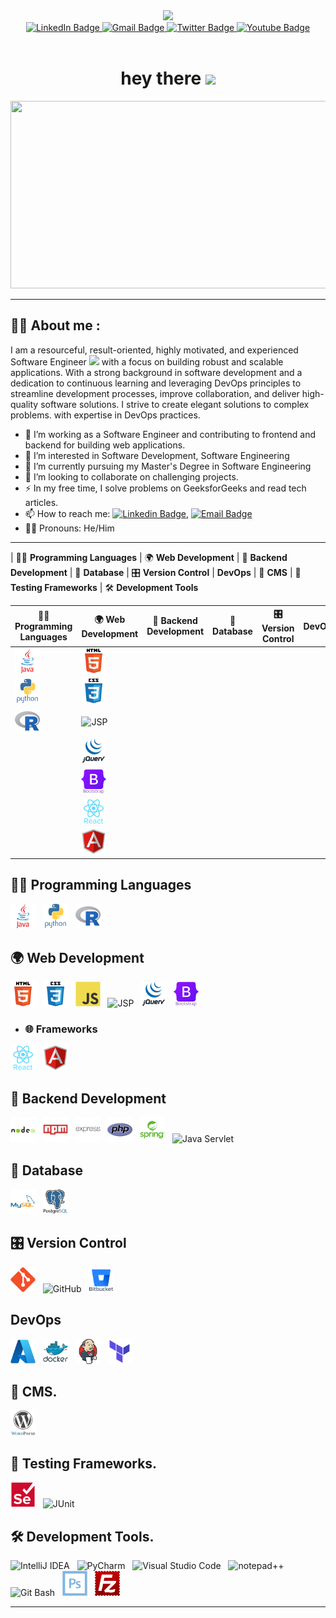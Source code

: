 <div id="header" align="center">
  <img src="https://media.giphy.com/media/3kPDmoWdBpQPNhCnUG/giphy.gif" width="200"/>
</div>

<div id="badges" align="center">
  <a href="https://www.linkedin.com/in/george-amuzu/">
    <img src="https://img.shields.io/badge/LinkedIn-blue?style=for-the-badge&logo=linkedin&logoColor=white" alt="LinkedIn Badge"/>
  </a>
  <a href="mailto:gnamuzu@gmail.com">
    <img src="https://img.shields.io/badge/Gmail-red?style=for-the-badge&logo=Gmail&logoColor=white" alt="Gmail Badge"/>
  </a>
  <a href="#">
    <img src="https://img.shields.io/badge/Twitter-blue?style=for-the-badge&logo=twitter&logoColor=white" alt="Twitter Badge"/>
  </a>
  <a href="#">
    <img src="https://img.shields.io/badge/YouTube-red?style=for-the-badge&logo=youtube&logoColor=white" alt="Youtube Badge"/>
  </a>
</div>

<div align="center">
  <img src="https://komarev.com/ghpvc/?username=Nerony-Git&style=flat-square&color=blue" alt=""/>
  <h1>
    hey there
    <img src="https://media.giphy.com/media/hvRJCLFzcasrR4ia7z/giphy.gif" width="30px"/>
  </h1>
</div>

<div align="center">
  <img src="https://media.giphy.com/media/v1.Y2lkPTc5MGI3NjExZGpzNHNnZmk0cnF2ajNtenJsaTh1ZzNoNnEyb2lsaWlzaWVzNmIyYSZlcD12MV9pbnRlcm5hbF9naWZfYnlfaWQmY3Q9Zw/dWesBcTLavkZuG35MI/giphy.gif" width="600" height="300"/>
</div>

---


## :man_technologist: About me :
I am a resourceful, result-oriented, highly motivated, and experienced Software Engineer <img src="https://media.giphy.com/media/WUlplcMpOCEmTGBtBW/giphy.gif" width="30"> with a focus on building robust and scalable applications. With a strong background in software development and a dedication to continuous learning and leveraging DevOps principles to streamline development processes, improve collaboration, and deliver high-quality software solutions. I strive to create elegant solutions to complex problems. with expertise in DevOps practices. 

- :telescope: I’m working as a Software Engineer and contributing to frontend and backend for building web applications.
- 👀 I’m interested in Software Development, Software Engineering
- 🌱 I’m currently pursuing my Master's Degree in Software Engineering
- 💞️ I’m looking to collaborate on challenging projects.
- :zap: In my free time, I solve problems on GeeksforGeeks and read tech articles.
- 📫 How to reach me: [![Linkedin Badge](https://img.shields.io/badge/-LinkedIn-blue?style=flat&logo=Linkedin&logoColor=white)](https://www.linkedin.com/in/george-amuzu/), [![Email Badge](https://img.shields.io/badge/-Gmail-red?style=flat&logo=Gmail&logoColor=white)](mailto:gnamuzu@gmail.com)
- 🧔‍♂️ Pronouns: He/Him

---

| 🧑‍💻 **Programming Languages** | 🌍 **Web Development** | 🩻 **Backend Development** | 🏬 **Database** | 🎛️ **Version Control** | **DevOps** | :wrench: **CMS** | 🧪 **Testing Frameworks** | 🛠️  **Development Tools**

| 🧑‍💻 Programming Languages | 🌍 Web Development | 🩻 Backend Development | 🏬 Database | 🎛️ Version Control | DevOps | :wrench: CMS | 🧪 Testing Frameworks | 🛠️  Development Tools |
| --- | --- | --- | --- | --- | --- | --- | --- | --- |
| <img src="https://github.com/devicons/devicon/blob/master/icons/java/java-original-wordmark.svg" alt="Java" width="40" height="40"> | <img src="https://github.com/devicons/devicon/blob/master/icons/html5/html5-original-wordmark.svg" alt="HTML5" width="40" height="40"> | | | | | | | |
| <img src="https://github.com/devicons/devicon/blob/master/icons/python/python-original-wordmark.svg" alt="Python" width="40" height="40"> | <img src="https://github.com/devicons/devicon/blob/master/icons/css3/css3-original-wordmark.svg" alt="CSS3" width="40" height="40"> | | | | | | | |
| <img src="https://github.com/devicons/devicon/blob/master/icons/r/r-original.svg" alt="R" width="40" height="40"> | <img src="https://img.icons8.com/color/30/jsp.png" alt="JSP" width="40" height="40"> | | | | | | | |
| | <img src="https://github.com/devicons/devicon/blob/master/icons/jquery/jquery-original-wordmark.svg" alt="jQuery" width="40" height="40"> | | | | | | | |
| | <img src="https://github.com/devicons/devicon/blob/master/icons/bootstrap/bootstrap-original-wordmark.svg" alt="Bootstrap" width="40" height="40"> | | | | | | | |
| | <img src="https://github.com/devicons/devicon/blob/master/icons/react/react-original-wordmark.svg" alt="React" width="40" height="40"> | | | | | | | |
| | <img src="https://github.com/devicons/devicon/blob/master/icons/angularjs/angularjs-original.svg" alt="Angular" width="40" height="40"> | | | | | | | |


## 🧑‍💻 Programming Languages
<div>
  <img src="https://github.com/devicons/devicon/blob/master/icons/java/java-original-wordmark.svg" title="Java" alt="Java" width="40" height="40"/> &nbsp;
  <img src="https://github.com/devicons/devicon/blob/master/icons/python/python-original-wordmark.svg" title="Python" alt="Python" width="40" height="40"/> &nbsp;
  <img src="https://github.com/devicons/devicon/blob/master/icons/r/r-original.svg" title="R" alt="R" width="40" height="40"/> &nbsp;
</div>

##

## 🌍 Web Development
<div>
  <img src="https://github.com/devicons/devicon/blob/master/icons/html5/html5-original-wordmark.svg" title="HTML5" alt="HTML5" width="40" height="40"/> &nbsp;
  <img src="https://github.com/devicons/devicon/blob/master/icons/css3/css3-original-wordmark.svg" title="CSS3" alt="CSS3" width="40" height="40"/> &nbsp;
  <img src="https://github.com/devicons/devicon/blob/master/icons/javascript/javascript-original.svg" title="JavaScript" alt="JavaScript" width="40" height="40"/> &nbsp;
  <img src="https://img.icons8.com/color/30/jsp.png" title="JSP" alt="JSP" width="40" height="40"/> &nbsp;
  <img src="https://github.com/devicons/devicon/blob/master/icons/jquery/jquery-original-wordmark.svg" title="jQuery" alt="jQuery" width="40" height="40"/> &nbsp;
  <img src="https://github.com/devicons/devicon/blob/master/icons/bootstrap/bootstrap-original-wordmark.svg" title="bootstrap" alt="bootstrap" width="40" height="40"/> &nbsp;
</div>

- ### 🌐 Frameworks
<div>
  <img src="https://github.com/devicons/devicon/blob/master/icons/react/react-original-wordmark.svg" title="React" alt="React" width="40" height="40"/> &nbsp;
  <img src="https://github.com/devicons/devicon/blob/master/icons/angularjs/angularjs-original.svg" title="Angular" alt="Angular" width="40" height="40"/> &nbsp;
</div>

##


## 🩻 Backend Development
<div>
  <img src="https://github.com/devicons/devicon/blob/master/icons/nodejs/nodejs-original-wordmark.svg" title="NodeJS" alt="NodeJS" width="40" height="40"/> &nbsp;
  <img src="https://github.com/devicons/devicon/blob/master/icons/npm/npm-original-wordmark.svg" title="npm" alt="npm" width="40" height="40"/> &nbsp;
  <img src="https://github.com/devicons/devicon/blob/master/icons/express/express-original-wordmark.svg" title="express" alt="express" width="40" height="40"/> &nbsp;
  <img src="https://github.com/devicons/devicon/blob/master/icons/php/php-original.svg" title="Php" alt="Php" width="40" height="40"/> &nbsp;
  <img src="https://github.com/devicons/devicon/blob/master/icons/spring/spring-original-wordmark.svg" title="Spring" alt="Spring" width="40" height="40"/> &nbsp;
  <img src="https://ryanswebdesign.com.au/wp-content/uploads/2018/06/servlets_350.png" title="Java Servlet" alt="Java Servlet" width="40" height="40"/> &nbsp;
</div>

##


## 🏬 Database
<div>
  <img src="https://github.com/devicons/devicon/blob/master/icons/mysql/mysql-original-wordmark.svg" title="mySQL" alt="mySQL" width="40" height="40"/> &nbsp;
  <img src="https://github.com/devicons/devicon/blob/master/icons/postgresql/postgresql-original-wordmark.svg" title="postgreSQL" alt="postgreSQL" width="40" height="40"/> &nbsp;
</div>

##


## 🎛️ Version Control
<div>
  <img src="https://github.com/devicons/devicon/blob/master/icons/git/git-original.svg" title="git" alt="git" width="40" height="40"/> &nbsp;
  <img src="https://img.icons8.com/material-outlined/30/github.png" title="GitHub" alt="GitHub" width="40" height="40"/> &nbsp;
  <img src="https://github.com/devicons/devicon/blob/master/icons/bitbucket/bitbucket-original-wordmark.svg" title="bitBucket" alt="bitBucket" width="40" height="40"/> &nbsp;
</div>

##


## DevOps
<div>
  <img src="https://github.com/devicons/devicon/blob/master/icons/azure/azure-original.svg" title="Azure DevOps" alt="Azure DevOps" width="40" height="40"/> &nbsp;
  <img src="https://github.com/devicons/devicon/blob/master/icons/docker/docker-original-wordmark.svg" title="Docker" alt="Docker" width="40" height="40"/> &nbsp;
  <img src="https://github.com/devicons/devicon/blob/master/icons/jenkins/jenkins-original.svg" title="Jenkins" alt="Jenkins" width="40" height="40"/> &nbsp;
  <img src="https://github.com/devicons/devicon/blob/master/icons/terraform/terraform-original.svg" title="Terraform" alt="Terraform" width="40" height="40"/> &nbsp;
</div>

##


## :wrench: CMS.
<div>
  <img src="https://github.com/devicons/devicon/blob/master/icons/wordpress/wordpress-original.svg" title="WordPress" alt="WordPress" width="40" height="40"/> &nbsp;
</div>

##

## 🧪 Testing Frameworks.
<div>
  <img src="https://github.com/devicons/devicon/blob/master/icons/selenium/selenium-original.svg" title="Selenium" alt="Selenium" width="40" height="40"/> &nbsp;
  <img src="https://www.simplilearn.com/ice9/free_resources_article_thumb/Download_JUnit.png" title="JUnit" alt="JUnit" width="40" height="40"/>
</div>

##

## 🛠️  Development Tools.
<img src="https://th.bing.com/th/id/R.98865e06d77faca32b3e118df119049e?rik=AU0%2bE0ROLAbnog&riu=http%3a%2f%2flogonoid.com%2fimages%2fintellij-idea-logo.png&ehk=CapqYnZAeX0cbsUWxFNWr913YwdQDC7OFt%2ftIAEb%2fBU%3d&risl=&pid=ImgRaw&r=0" title="IntelliJ IDEA" alt="IntelliJ IDEA" width="40" height="40"/> &nbsp;
<img src="https://th.bing.com/th/id/OIP.pIi0CfGswG8JLy2f1w6dLQHaHa?pid=ImgDet&rs=1" title="PyCharm" alt="PyCharm" width="40" height="40"/> &nbsp;
<img src="https://cdn.freebiesupply.com/logos/large/2x/visual-studio-code-logo-png-transparent.png" title="Visual Studio Code" alt="Visual Studio Code" width="40" height="40"/> &nbsp;
<img src="https://th.bing.com/th/id/R.659decac6f484c62e88f8949cae359e4?rik=Fq3SQO9dyzXJBw&riu=http%3a%2f%2fp5.storage.canalblog.com%2f58%2f18%2f205522%2f58586190.png&ehk=0rFoFmd0zAB7M19bkz%2fbxoTHi9uW29yhHpfz%2fich2IM%3d&risl=&pid=ImgRaw&r=0" title="notepad++" alt="notepad++" width="40" height="40"/> &nbsp;
<img src="https://img2.freepng.es/20180515/szw/kisspng-bash-git-computer-icons-installation-command-line-5afaca8a063267.8597770915263852900254.jpg" title="Git Bash" alt="Git Bash" width="40" height="40"/> &nbsp;
<img src="https://github.com/devicons/devicon/blob/master/icons/photoshop/photoshop-line.svg" title="Adobe Photoshop" alt="Adobe Photoshop" width="40" height="40"/> &nbsp;
<img src="https://github.com/devicons/devicon/blob/master/icons/filezilla/filezilla-plain.svg" title="FileZilla" alt="FileZilla" width="40" height="40"/>

---


<!---
Nerony-Git/Nerony-Git is a ✨ special ✨ repository because its `README.md` (this file) appears on your GitHub profile.
You can click the Preview link to take a look at your changes.
--->
